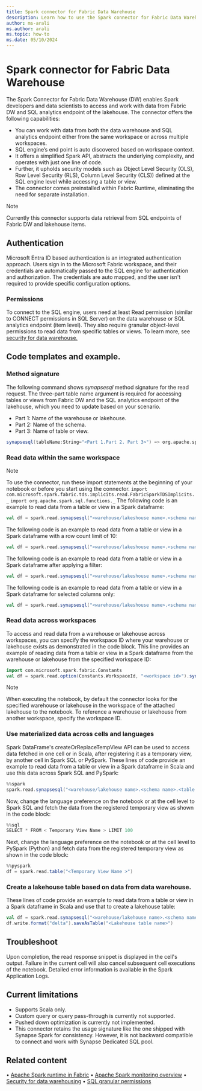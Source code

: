 ```yaml
---
title: Spark connector for Fabric Data Warehouse
description: Learn how to use the Spark connector for Fabric Data Warehouse access and work with data from the warehouse and SQL analytics endpoint of the lakehouse.
author: ms-arali
ms.author: arali
ms.topic: how-to
ms.date: 05/10/2024
---
```


# Spark connector for Fabric Data Warehouse
The Spark Connector for Fabric Data Warehouse (DW) enables Spark developers and data scientists to access and work with data from Fabric DW and SQL analytics endpoint of the lakehouse. The connector offers the following capabilities:
   * You can work with data from both the data warehouse and SQL analytics endpoint either from the same workspace or across multiple workspaces.
   * SQL engine’s end point is auto discovered based on workspace context.
   * It offers a simplified Spark API, abstracts the underlying complexity, and operates with just one line of code. 
   * Further, it upholds security models such as Object Level Security (OLS), Row Level Security (RLS), Column Level Security (CLS)) defined at the SQL engine level while accessing a table or view. 
   * The connector comes preinstalled within Fabric Runtime, eliminating the need for separate installation.
> [!NOTE]
> Currently this connector supports data retrieval from SQL endpoints of Fabric DW and lakehouse items. 
## Authentication 
Microsoft Entra ID based authentication is an integrated authentication approach. Users sign in to the Microsoft Fabric workspace, and their credentials are automatically passed to the SQL engine for authentication and authorization. The credentials are auto mapped, and the user isn't required to provide specific configuration options.
### Permissions
To connect to the SQL engine, users need at least Read permission (similar to CONNECT permissions in SQL Server) on the data warehouse or SQL analytics endpoint (item level). They also require granular object-level permissions to read data from specific tables or views. To learn more, see [security for data warehouse.](../data-warehouse/security.md) 
## Code templates and example.
### Method signature
The following command shows *synapsesql* method signature for the read request. The three-part table name argument is required for accessing tables or views from Fabric DW and the SQL analytics endpoint of the lakehouse, which you need to update based on your scenario. 
* Part 1: Name of the warehouse or lakehouse. 
* Part 2: Name of the schema. 
* Part 3: Name of table or view.
```scala
synapsesql(tableName:String="<Part 1.Part 2. Part 3>") => org.apache.spark.sql.DataFrame
```
### Read data within the same workspace
> [!NOTE]
> To use the connector, run these import statements at the beginning of your notebook or before you start using the connector. 
> `import com.microsoft.spark.fabric.tds.implicits.read.FabricSparkTDSImplicits._`
`import org.apache.spark.sql.functions._`
The following code is an example to read data from a table or view in a Spark dataframe:
```scala
val df = spark.read.synapsesql("<warehouse/lakeshouse name>.<schema name>.<table or view name>")
```
The following code is an example to read data from a table or view in a Spark dataframe with a row count limit of 10: 
```scala
val df = spark.read.synapsesql("<warehouse/lakeshouse name>.<schema name>.<table or view name>").limit(10)
```
The following code is an example to read data from a table or view in a Spark dataframe after applying a filter:
```scala
val df = spark.read.synapsesql("<warehouse/lakeshouse name>.<schema name>.<table or view name>").filter("column name == 'value’")
```
The following code is an example to read data from a table or view in a Spark dataframe for selected columns only: 
```scala
val df = spark.read.synapsesql("<warehouse/lakeshouse name>.<schema name>.<table or view name>").select("column A", "Column B")
```
### Read data across workspaces
To access and read data from a warehouse or lakehouse across workspaces, you can specify the workspace ID where your warehouse or lakehouse exists as demonstrated in the code block. This line provides an example of reading data from a table or view in a Spark dataframe from the warehouse or lakehouse from the specified workspace ID: 
```scala
import com.microsoft.spark.fabric.Constants
val df = spark.read.option(Constants.WorkspaceId, "<workspace id>").synapsesql("<warehouse/lakeshouse name>.<schema name>.<table or view name>")
```
> [!NOTE]
> When executing the notebook, by default the connector looks for the specified warehouse or lakehouse in the workspace of the attached lakehouse to the notebook. To reference a warehouse or lakehouse from another workspace, specify the workspace ID.
### Use materialized data across cells and languages
Spark DataFrame's createOrReplaceTempView API can be used to access data fetched in one cell or in Scala, after registering it as a temporary view, by another cell in Spark SQL or PySpark. These lines of code provide an example to read data from a table or view in a Spark dataframe in Scala and use this data across Spark SQL and PySpark: 
```scala
%%spark
spark.read.synapsesql("<warehouse/lakehouse name>.<schema name>.<table or view name>").createOrReplaceTempView("<Temporary View Name>")
```
Now, change the language preference on the notebook or at the cell level to Spark SQL and fetch the data from the registered temporary view as shown in the code block:
```scala
%%sql
SELECT * FROM < Temporary View Name > LIMIT 100
```
Next, change the language preference on the notebook or at the cell level to PySpark (Python) and fetch data from the registered temporary view as shown in the code block:
```scala
%%pyspark
df = spark.read.table("<Temporary View Name >")
```
### Create a lakehouse table based on data from data warehouse.
These lines of code provide an example to read data from a table or view in a Spark dataframe in Scala and use that to create a lakehouse table: 
```scala
val df = spark.read.synapsesql("<warehouse/lakehouse name>.<schema name>.<table or view name>")
df.write.format("delta").saveAsTable("<Lakehouse table name>")
```
## Troubleshoot
Upon completion, the read response snippet is displayed in the cell's output. Failure in the current cell will also cancel subsequent cell executions of the notebook. Detailed error information is available in the Spark Application Logs.
## Current limitations
* Supports Scala only. 
* Custom query or query pass-through is currently not supported.
* Pushed down optimization is currently not implemented.
* This connector retains the usage signature like the one shipped with Synapse Spark for consistency. However, it is not backward compatible to connect and work with Synapse Dedicated SQL pool. 
## Related content
•	[Apache Spark runtime in Fabric](runtime.md)
•	[Apache Spark monitoring overview](spark-monitoring-overview.md) 
•	[Security for data warehousing](../data-warehouse/security.md)
•	[SQL granular permissions](../data-warehouse/sql-granular-permissions.md)
